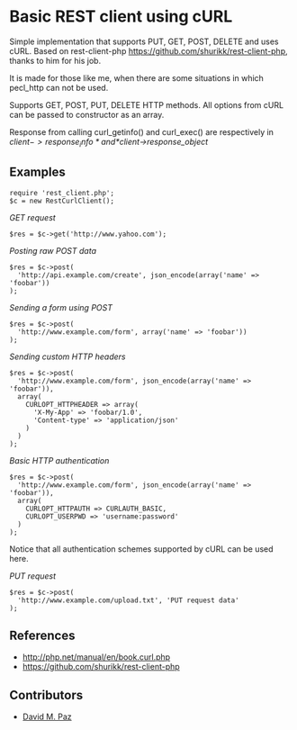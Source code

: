 Basic REST client using cURL
========================================

Simple implementation that supports PUT, GET, POST, DELETE and uses cURL.
Based on rest-client-php https://github.com/shurikk/rest-client-php, thanks to him
for his job.

It is made for those like me, when there are some situations in which pecl_http
can not be used.

Supports GET, POST, PUT, DELETE HTTP methods. All options from cURL can be
passed to constructor as an array.

Response from calling curl_getinfo() and curl_exec() are respectively
in *$client->response_info* and *$client->response_object*

Examples
--------

    require 'rest_client.php';
    $c = new RestCurlClient();

*GET request*

    $res = $c->get('http://www.yahoo.com');

*Posting raw POST data*

    $res = $c->post(
      'http://api.example.com/create', json_encode(array('name' => 'foobar'))
    );

*Sending a form using POST*

    $res = $c->post(
      'http://www.example.com/form', array('name' => 'foobar'))
    );

*Sending custom HTTP headers*

    $res = $c->post(
      'http://www.example.com/form', json_encode(array('name' => 'foobar')),
      array(
        CURLOPT_HTTPHEADER => array(
          'X-My-App' => 'foobar/1.0',
          'Content-type' => 'application/json'
        )
      )
    );

*Basic HTTP authentication*

    $res = $c->post(
      'http://www.example.com/form', json_encode(array('name' => 'foobar')),
      array(
        CURLOPT_HTTPAUTH => CURLAUTH_BASIC,
        CURLOPT_USERPWD => 'username:password'
      )
    );

Notice that all authentication schemes supported by cURL can be used here.

*PUT request*

    $res = $c->post(
      'http://www.example.com/upload.txt', 'PUT request data'
    );

References
----------

* http://php.net/manual/en/book.curl.php
* https://github.com/shurikk/rest-client-php

Contributors
------------

* [David M. Paz](http://github.com/davidmpaz)

